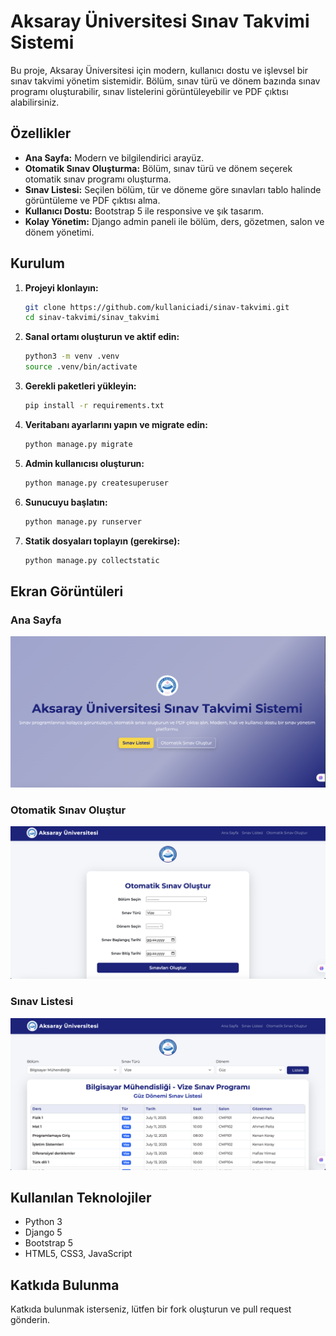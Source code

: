 # Aksaray Üniversitesi Sınav Takvimi Sistemi

Bu proje, Aksaray Üniversitesi için modern, kullanıcı dostu ve işlevsel bir sınav takvimi yönetim sistemidir. Bölüm, sınav türü ve dönem bazında sınav programı oluşturabilir, sınav listelerini görüntüleyebilir ve PDF çıktısı alabilirsiniz.

## Özellikler
- **Ana Sayfa:** Modern ve bilgilendirici arayüz.
- **Otomatik Sınav Oluşturma:** Bölüm, sınav türü ve dönem seçerek otomatik sınav programı oluşturma.
- **Sınav Listesi:** Seçilen bölüm, tür ve döneme göre sınavları tablo halinde görüntüleme ve PDF çıktısı alma.
- **Kullanıcı Dostu:** Bootstrap 5 ile responsive ve şık tasarım.
- **Kolay Yönetim:** Django admin paneli ile bölüm, ders, gözetmen, salon ve dönem yönetimi.

## Kurulum

1. **Projeyi klonlayın:**
   ```bash
   git clone https://github.com/kullaniciadi/sinav-takvimi.git
   cd sinav-takvimi/sinav_takvimi
   ```
2. **Sanal ortamı oluşturun ve aktif edin:**
   ```bash
   python3 -m venv .venv
   source .venv/bin/activate
   ```
3. **Gerekli paketleri yükleyin:**
   ```bash
   pip install -r requirements.txt
   ```
4. **Veritabanı ayarlarını yapın ve migrate edin:**
   ```bash
   python manage.py migrate
   ```
5. **Admin kullanıcısı oluşturun:**
   ```bash
   python manage.py createsuperuser
   ```
6. **Sunucuyu başlatın:**
   ```bash
   python manage.py runserver
   ```
7. **Statik dosyaları toplayın (gerekirse):**
   ```bash
   python manage.py collectstatic
   ```

## Ekran Görüntüleri

### Ana Sayfa
![Ana Sayfa](images/anasayfa.png)

### Otomatik Sınav Oluştur
![Otomatik Sınav Oluştur](images/otomatiksinav.png)

### Sınav Listesi
![Sınav Listesi](images/sinavlistesi.png)

## Kullanılan Teknolojiler
- Python 3
- Django 5
- Bootstrap 5
- HTML5, CSS3, JavaScript

## Katkıda Bulunma
Katkıda bulunmak isterseniz, lütfen bir fork oluşturun ve pull request gönderin.

